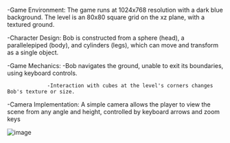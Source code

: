 -Game Environment: The game runs at 1024x768 resolution with a dark blue background. The level is an 80x80 square grid on the xz plane, with a textured ground.

-Character Design: Bob is constructed from a sphere (head), a parallelepiped (body), and cylinders (legs), which can move and transform as a single object.

-Game Mechanics: -Bob navigates the ground, unable to exit its boundaries, using keyboard controls.

                 -Interaction with cubes at the level's corners changes Bob's texture or size.
                 
-Camera Implementation: A simple camera allows the player to view the scene from any angle and height, controlled by keyboard arrows and zoom keys

![image](https://github.com/KLamaniakou/3D-Game-Unity/assets/115186022/f37c23a3-8769-4e71-ac0d-c4061605e595)
